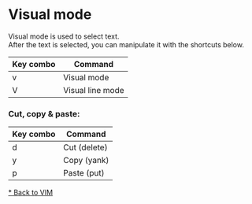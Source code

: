 # Visual mode

Visual mode is used to select text.\
After the text is selected, you can manipulate it with the shortcuts below.

| Key combo | Command |
| --- | --- |
| v | Visual mode |
| V | Visual line mode |

### Cut, copy & paste:
| Key combo | Command |
| --- | --- |
| d | Cut (delete) |
| y | Copy (yank) |
| p | Paste (put) |

[* Back to VIM](00-vim.md)


